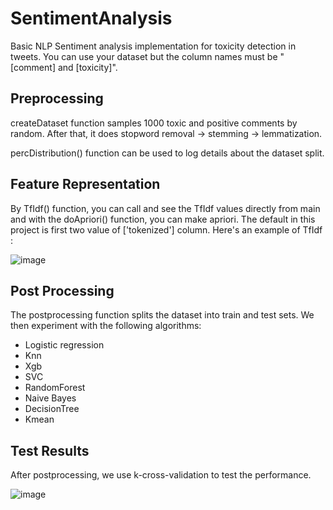 # SentimentAnalysis
Basic NLP Sentiment analysis implementation for toxicity detection in tweets. You can use your dataset but the column names must be "[comment] and [toxicity]".

## Preprocessing

createDataset function samples 1000 toxic and positive comments by random. After that, it does  stopword removal -> stemming -> lemmatization.

percDistribution() function can be used to log details about the dataset split.

## Feature Representation

By TfIdf() function, you can call and see the TfIdf values directly from main and with the doApriori() function, you can make apriori. The default in this project is first two value of ['tokenized'] column. Here's an example of TfIdf :

![image](https://user-images.githubusercontent.com/18538179/147675939-9bc243f8-68d2-4c1a-9dce-75becc0d567c.png)

## Post Processing

The postprocessing function splits the dataset into train and test sets. We then experiment with the following algorithms:

- Logistic regression
- Knn
- Xgb
- SVC
- RandomForest
- Naive Bayes
- DecisionTree
- Kmean

## Test Results

After postprocessing, we use k-cross-validation to test the performance.


![image](https://user-images.githubusercontent.com/18538179/147676640-a5b89639-5f77-4e79-a858-d60a89babff9.png)
